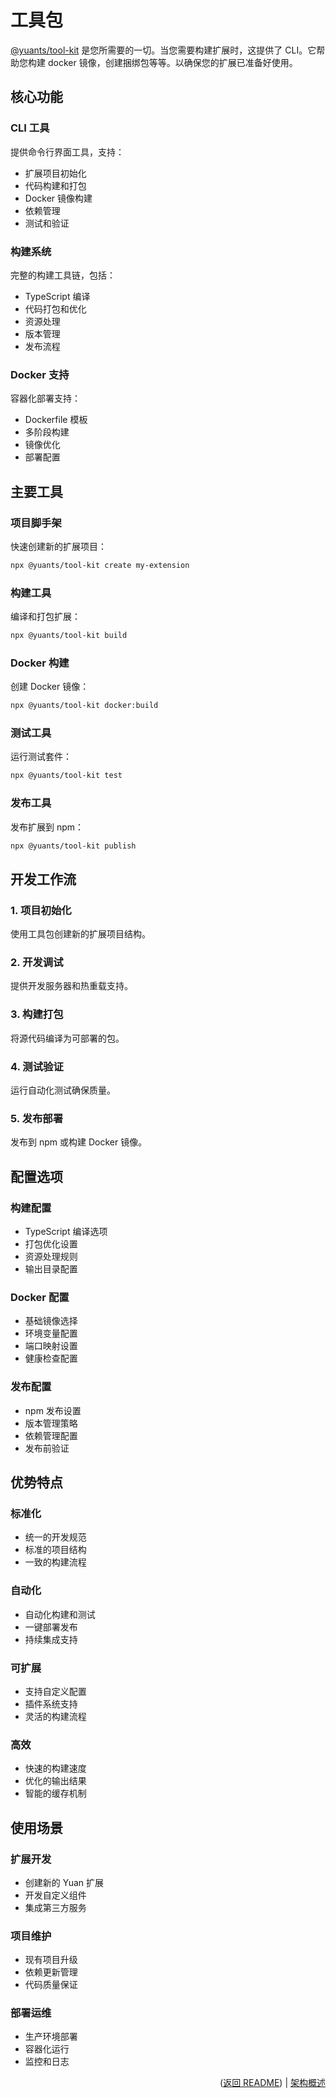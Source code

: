 # 工具包

[@yuants/tool-kit](./packages/@yuants-tool-kit.md) 是您所需要的一切。当您需要构建扩展时，这提供了 CLI。它帮助您构建 docker 镜像，创建捆绑包等等。以确保您的扩展已准备好使用。

## 核心功能

### CLI 工具

提供命令行界面工具，支持：

- 扩展项目初始化
- 代码构建和打包
- Docker 镜像构建
- 依赖管理
- 测试和验证

### 构建系统

完整的构建工具链，包括：

- TypeScript 编译
- 代码打包和优化
- 资源处理
- 版本管理
- 发布流程

### Docker 支持

容器化部署支持：

- Dockerfile 模板
- 多阶段构建
- 镜像优化
- 部署配置

## 主要工具

### 项目脚手架

快速创建新的扩展项目：

```bash
npx @yuants/tool-kit create my-extension
```

### 构建工具

编译和打包扩展：

```bash
npx @yuants/tool-kit build
```

### Docker 构建

创建 Docker 镜像：

```bash
npx @yuants/tool-kit docker:build
```

### 测试工具

运行测试套件：

```bash
npx @yuants/tool-kit test
```

### 发布工具

发布扩展到 npm：

```bash
npx @yuants/tool-kit publish
```

## 开发工作流

### 1. 项目初始化

使用工具包创建新的扩展项目结构。

### 2. 开发调试

提供开发服务器和热重载支持。

### 3. 构建打包

将源代码编译为可部署的包。

### 4. 测试验证

运行自动化测试确保质量。

### 5. 发布部署

发布到 npm 或构建 Docker 镜像。

## 配置选项

### 构建配置

- TypeScript 编译选项
- 打包优化设置
- 资源处理规则
- 输出目录配置

### Docker 配置

- 基础镜像选择
- 环境变量配置
- 端口映射设置
- 健康检查配置

### 发布配置

- npm 发布设置
- 版本管理策略
- 依赖管理配置
- 发布前验证

## 优势特点

### 标准化

- 统一的开发规范
- 标准的项目结构
- 一致的构建流程

### 自动化

- 自动化构建和测试
- 一键部署发布
- 持续集成支持

### 可扩展

- 支持自定义配置
- 插件系统支持
- 灵活的构建流程

### 高效

- 快速的构建速度
- 优化的输出结果
- 智能的缓存机制

## 使用场景

### 扩展开发

- 创建新的 Yuan 扩展
- 开发自定义组件
- 集成第三方服务

### 项目维护

- 现有项目升级
- 依赖更新管理
- 代码质量保证

### 部署运维

- 生产环境部署
- 容器化运行
- 监控和日志

<p align="right">(<a href="../../README.md">返回 README</a>) | <a href="architecture-overview.md">架构概述</a></p>
